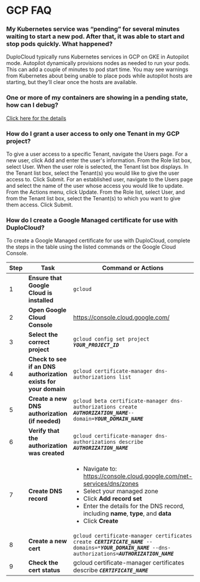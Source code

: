 # GCP FAQ

### My Kubernetes service was “pending” for several minutes waiting to start a new pod. After that, it was able to start and stop pods quickly. What happened?

DuploCloud typically runs Kubernetes services in GCP on GKE in Autopilot mode. Autopilot dynamically provisions nodes as needed to run your pods. This can add a couple of minutes to pod start time. You may see warnings from Kubernetes about being unable to place pods while autopilot hosts are starting, but they’ll clear once the hosts are available.

### One or more of my containers are showing in a pending state, how can I debug? <a href="#id-7-toc-title" id="id-7-toc-title"></a>

[Click here for the details](../aws/aws-faq.md#7-toc-title)

### How do I grant a user access to only one Tenant in my GCP project?

To give a user access to a specific Tenant, navigate the Users page. For a new user, click Add and enter the user's information. From the Role list box, select User. When the user role is selected, the Tenant list box displays. In the Tenant list box, select the Tenant(s) you would like to give the user access to. Click Submit. For an established user, navigate to the Users page and select the name of the user whose access you would like to update. From the Actions menu, click Update. From the Role list, select User, and from the Tenant list box, select the Tenant(s) to which you want to give them access. Click Submit.&#x20;

### How do I create a Google Managed certificate for use with DuploCloud?&#x20;

To create a Google Managed certificate for use with DuploCloud, complete the steps in the table using the listed commands or the Google Cloud Console.&#x20;

<table><thead><tr><th width="83">Step</th><th width="303">Task</th><th>Command or Actions</th></tr></thead><tbody><tr><td>1</td><td><strong>Ensure that Google Cloud is installed</strong></td><td><code>gcloud</code></td></tr><tr><td>2</td><td><strong>Open Google Cloud Console</strong></td><td><a href="https://console.cloud.google.com/">https://console.cloud.google.com/</a></td></tr><tr><td>3</td><td><strong>Select the correct project</strong></td><td><code>gcloud config set project </code><em><strong><code>YOUR_PROJECT_ID</code></strong></em></td></tr><tr><td>4</td><td><strong>Check to see if an DNS authorization exists for your domain</strong></td><td><code>gcloud certificate-manager dns-authorizations list</code></td></tr><tr><td>5</td><td><strong>Create a new DNS authorization</strong> <strong>(if needed)</strong></td><td><code>gcloud beta certificate-manager dns-authorizations create </code><em><strong><code>AUTHORIZATION_NAME</code></strong></em><code>--domain=</code><em><strong><code>YOUR_DOMAIN_NAME</code></strong></em></td></tr><tr><td>6</td><td><strong>Verify that the authorization was created</strong></td><td><code>gcloud certificate-manager dns-authorizations describe </code><em><strong><code>AUTHORIZATION_NAME</code></strong></em></td></tr><tr><td>7</td><td><strong>Create  DNS record</strong></td><td><p></p><ul><li>Navigate to: <a href="https://console.cloud.google.com/net-services/dns/zones">https://console.cloud.google.com/net-services/dns/zones</a></li><li>Select your managed zone</li><li>Click <strong>Add record set</strong></li><li>Enter the details for the DNS record, including <strong>name</strong>, <strong>type</strong>, and <strong>data</strong></li><li>Click <strong>Create</strong></li></ul></td></tr><tr><td>8</td><td><strong>Create a new cert</strong></td><td><code>gcloud certificate-manager certificates create </code><em><strong><code>CERTIFICATE_NAME</code></strong></em><code> --domains=*</code><em><strong><code>YOUR_DOMAIN_NAME</code></strong></em><code> --dns-authorizations=</code><em><strong><code>AUTHORIZATION_NAME</code></strong></em></td></tr><tr><td>9</td><td><strong>Check the cert status</strong></td><td>gcloud certificate-manager certificates describe <em><strong><code>CERTIFICATE_NAME</code></strong></em></td></tr></tbody></table>

